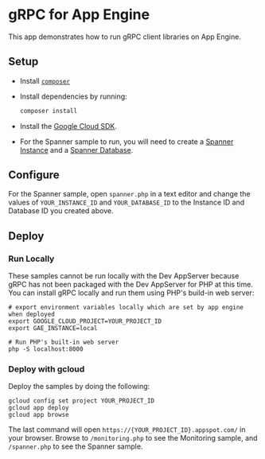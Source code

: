# gRPC for App Engine

This app demonstrates how to run gRPC client libraries on App Engine.

## Setup

- Install [`composer`](https://getcomposer.org)
- Install dependencies by running:

    ```sh
    composer install
    ```

- Install the [Google Cloud SDK](https://developers.google.com/cloud/sdk/).
- For the Spanner sample to run, you will need to create a [Spanner Instance][create_instance] and a [Spanner Database][create_database].

## Configure

For the Spanner sample, open `spanner.php` in a text editor and change the values of
`YOUR_INSTANCE_ID` and `YOUR_DATABASE_ID` to the Instance ID and Database ID you
created above.

## Deploy

### Run Locally

These samples cannot be run locally with the Dev AppServer because gRPC has not
been packaged with the Dev AppServer for PHP at this time. You can install gRPC
locally and run them using PHP's build-in web server:

```
# export environment variables locally which are set by app engine when deployed
export GOOGLE_CLOUD_PROJECT=YOUR_PROJECT_ID
export GAE_INSTANCE=local

# Run PHP's built-in web server
php -S localhost:8000
```

### Deploy with gcloud

Deploy the samples by doing the following:

```
gcloud config set project YOUR_PROJECT_ID
gcloud app deploy
gcloud app browse
```

The last command will open `https://{YOUR_PROJECT_ID}.appspot.com/`
in your browser. Browse to `/monitoring.php` to see the Monitoring sample,
and `/spanner.php` to see the Spanner sample.

[create_database]: https://cloud.google.com/spanner/docs/quickstart-console#create_a_database
[create_instance]: https://cloud.google.com/spanner/docs/quickstart-console#create_an_instance
